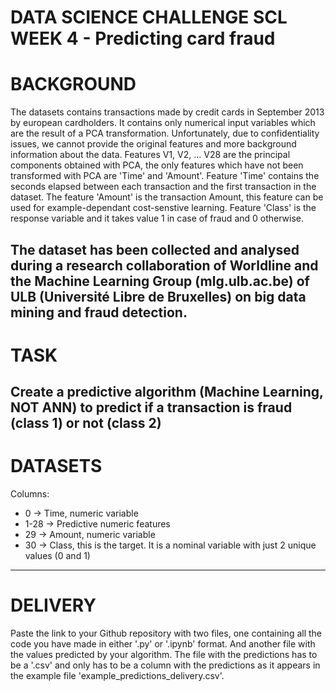 # DATA SCIENCE CHALLENGE SCL WEEK 4 - Predicting card fraud

# BACKGROUND

The datasets contains transactions made by credit cards in September 2013 by european cardholders. It contains only numerical input variables which are the result of a PCA transformation. Unfortunately, due to confidentiality issues, we cannot provide the original features and more background information about the data. Features V1, V2, ... V28 are the principal components obtained with PCA, the only features which have not been transformed with PCA are 'Time' and 'Amount'. Feature 'Time' contains the seconds elapsed between each transaction and the first transaction in the dataset. The feature 'Amount' is the transaction Amount, this feature can be used for example-dependant cost-senstive learning. Feature 'Class' is the response variable and it takes value 1 in case of fraud and 0 otherwise.

The dataset has been collected and analysed during a research collaboration of Worldline and the Machine Learning Group (mlg.ulb.ac.be) of ULB (Université Libre de Bruxelles) on big data mining and fraud detection.
---
# TASK

Create a predictive algorithm (Machine Learning, NOT ANN) to predict if a transaction is fraud (class 1) or not (class 2)
--- 
# DATASETS

Columns:
   * 0 -> Time, numeric variable
   * 1-28 -> Predictive numeric features
   * 29 -> Amount, numeric variable 
   * 30 -> Class, this is the target. It is a nominal variable with just 2 unique values (0 and 1)
---
# DELIVERY

Paste the link to your Github repository with two files, one containing all the code you have made in either '.py' or '.ipynb' format. And another file with the values predicted by your algorithm. The file with the predictions has to be a '.csv' and only has to be a column with the predictions as it appears in the example file 'example_predictions_delivery.csv'.
